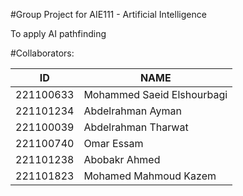 #Group Project for AIE111 - Artificial Intelligence

To apply AI pathfinding 

#Collaborators:

| ID | NAME |
| ----------- | ----------- |
| 221100633 | Mohammed Saeid Elshourbagi |
| 221101234 | Abdelrahman Ayman |
| 221100039 | Abdelrahman Tharwat |
| 221100740 | Omar Essam |
| 221101238 | Abobakr Ahmed |
| 221101823 | Mohamed Mahmoud Kazem |
